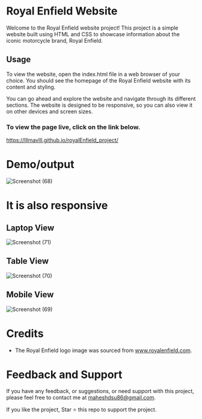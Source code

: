 
# Royal Enfield Website

Welcome to the Royal Enfield website project! This project is a simple website built using HTML and CSS to showcase information about the iconic motorcycle brand, Royal Enfield.

## Usage

To view the website, open the index.html file in a web browser of your choice. You should see the homepage of the Royal Enfield website with its content and styling.

You can go ahead and explore the website and navigate through its different sections. The website is designed to be responsive, so you can also view it on other devices and screen sizes.

### To view the page live, click on the link below.
https://lllmavlll.github.io/royalEnfield_project/


# Demo/output

![Screenshot (68)](https://github.com/lllmavlll/royalEnfield_project/assets/104993092/93a86c92-d5b6-4c06-ab7e-87ecd2fa2021)


# It is also responsive

## Laptop View

![Screenshot (71)](https://github.com/lllmavlll/royalEnfield_project/assets/104993092/65c0350f-2d94-40a1-926a-490912a3303c)

## Table View

![Screenshot (70)](https://github.com/lllmavlll/royalEnfield_project/assets/104993092/030f9525-652b-4108-b6f7-6a0512ae8a5c)

## Mobile View

![Screenshot (69)](https://github.com/lllmavlll/royalEnfield_project/assets/104993092/0744d64a-1575-4579-8297-85588ff72fd3)

# Credits

* The Royal Enfield logo image was sourced from www.royalenfield.com.


# Feedback and Support
If you have any feedback, or suggestions, or need support with this project, please feel free to contact me at maheshdsu86@gmail.com.

If you like the project, Star ⭐ this repo to support the project.



